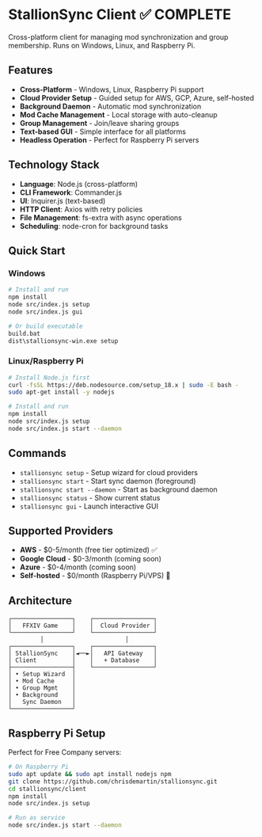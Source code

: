 # StallionSync Client ✅ COMPLETE

Cross-platform client for managing mod synchronization and group membership. Runs on Windows, Linux, and Raspberry Pi.

## Features

- **Cross-Platform** - Windows, Linux, Raspberry Pi support
- **Cloud Provider Setup** - Guided setup for AWS, GCP, Azure, self-hosted
- **Background Daemon** - Automatic mod synchronization
- **Mod Cache Management** - Local storage with auto-cleanup
- **Group Management** - Join/leave sharing groups
- **Text-based GUI** - Simple interface for all platforms
- **Headless Operation** - Perfect for Raspberry Pi servers

## Technology Stack

- **Language**: Node.js (cross-platform)
- **CLI Framework**: Commander.js
- **UI**: Inquirer.js (text-based)
- **HTTP Client**: Axios with retry policies
- **File Management**: fs-extra with async operations
- **Scheduling**: node-cron for background tasks

## Quick Start

### Windows
```bash
# Install and run
npm install
node src/index.js setup
node src/index.js gui

# Or build executable
build.bat
dist\stallionsync-win.exe setup
```

### Linux/Raspberry Pi
```bash
# Install Node.js first
curl -fsSL https://deb.nodesource.com/setup_18.x | sudo -E bash -
sudo apt-get install -y nodejs

# Install and run
npm install
node src/index.js setup
node src/index.js start --daemon
```

## Commands

- `stallionsync setup` - Setup wizard for cloud providers
- `stallionsync start` - Start sync daemon (foreground)
- `stallionsync start --daemon` - Start as background daemon
- `stallionsync status` - Show current status
- `stallionsync gui` - Launch interactive GUI

## Supported Providers

- **AWS** - $0-5/month (free tier optimized) ✅
- **Google Cloud** - $0-3/month (coming soon)
- **Azure** - $0-4/month (coming soon)
- **Self-hosted** - $0/month (Raspberry Pi/VPS) 🚧

## Architecture

```
┌─────────────────┐    ┌─────────────────┐
│   FFXIV Game    │    │  Cloud Provider │
└─────────────────┘    └─────────────────┘
         │                       │
┌─────────────────┐    ┌─────────────────┐
│ StallionSync    │◄──►│   API Gateway   │
│ Client          │    │   + Database    │
├─────────────────┤    └─────────────────┘
│ • Setup Wizard  │
│ • Mod Cache     │
│ • Group Mgmt    │
│ • Background    │
│   Sync Daemon   │
└─────────────────┘
```

## Raspberry Pi Setup

Perfect for Free Company servers:

```bash
# On Raspberry Pi
sudo apt update && sudo apt install nodejs npm
git clone https://github.com/chrisdemartin/stallionsync.git
cd stallionsync/client
npm install
node src/index.js setup

# Run as service
node src/index.js start --daemon
```